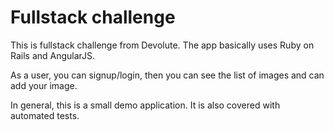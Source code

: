 # Fullstack challenge

This is fullstack challenge from Devolute. The app basically uses Ruby on Rails and AngularJS.

As a user, you can signup/login, then you can see the list of images and can add your image.

In general, this is a small demo application. It is also covered with automated tests.
